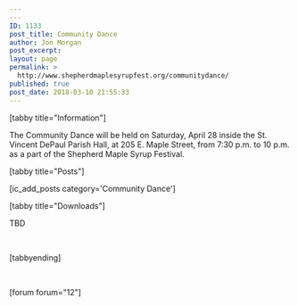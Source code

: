 ```yaml
---
---
ID: 1133
post_title: Community Dance
author: Jon Morgan
post_excerpt:
layout: page
permalink: >
  http://www.shepherdmaplesyrupfest.org/communitydance/
published: true
post_date: 2018-03-10 21:55:33
---
```

[tabby title="Information"]

The Community Dance will be held <span style="font-weight: 400;">on Saturday, April 28 inside the St. Vincent DePaul Parish Hall, at 205 E. Maple Street, from 7:30 p.m. to 10 p.m. as a part of the Shepherd Maple Syrup Festival.</span>

[tabby title="Posts"]

[ic_add_posts category='Community Dance']

[tabby title="Downloads"]

TBD

&nbsp;

[tabbyending]

&nbsp;

<span class="br0">[forum </span><span class="">forum=</span><span class="st0">"12"</span><span class="br0">]</span>